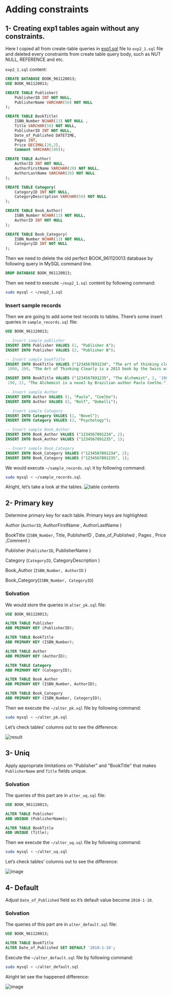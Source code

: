 # Adding constraints

## 1- Creating exp1 tables again without any constraints.

Here I copied all from create-table queries in [exp1.sql](../exp1/exp1.sql) file to
`exp2_1.sql` file and deleted every constraints from create table
query body, such as NUT NULL, REFERENCE and etc.

`exp2_1.sql` content:
```sql
CREATE DATABASE BOOK_961120013;
USE BOOK_961120013;

CREATE TABLE Publisher(
	PublisherID INT NOT NULL, 
	PublisherName VARCHAR(50) NOT NULL
);

CREATE TABLE BookTitle(
	ISBN_Number NCHAR(13) NOT NULL ,
	Title VARCHAR(50) NOT NULL,
	PublisherID INT NOT NULL,
	Date_of_Published DATETIME,
	Pages INT,
	Price DECIMAL(20,2), 
	Comment VARCHAR(100));

CREATE TABLE Author(
	AuthorID INT NOT NULL,
	AuthorFirstName VARCHAR(20) NOT NULL, 
	AuthorLastName VARCHAR(30) NOT NULL
);

CREATE TABLE Category(
	CategoryID INT NOT NULL,
	CategoryDescription VARCHAR(50) NOT NULL
);

CREATE TABLE Book_Author(
	ISBN_Number NCHAR(13) NOT NULL,
	AuthorID INT NOT NULL
);	

CREATE TABLE Book_Category(
	ISBN_Number NCHAR(13) NOT NULL,
	CategoryID INT NOT NULL
);

```

Then we need to delete the old perfect BOOK_961120013 database 
by following query in MySQL command line.

```sql
DROP DATABASE BOOK_961120013;
```

Then we need to execute `~/exp2_1.sql` content by following command:

```bash
sudo mysql < ~/exp2_1.sql
```

### Insert sample records

Then we are going to add some test records to tables. There’s some
insert queries in `sample_records.sql` file:

```sql
USE BOOK_961120013;

-- Insert sample publisher
INSERT INTO Publisher VALUES (1, "Publisher A");
INSERT INTO Publisher VALUES (2, "Publisher B");

-- Insert sample bookTitle
INSERT INTO BookTitle VALUES ("1234567891234", "The art of thinking clearly", 1, '2013-11-05 14:29:36',
 1000, 100, "The Art of Thinking Clearly is a 2013 book by the Swiss writer.");

INSERT INTO BookTitle VALUES ("1234567891235", "The Alchemist", 2, '1988-11-05 14:29:36',
 190, 21, "The Alchemist is a novel by Brazilian author Paulo Coelho.");

-- Insert sample Author
INSERT INTO Author VALUES (1, "Paulo", "Coelho");
INSERT INTO Author VALUES (2, "Rolf", "Dobelli");

-- Insert sample Category
INSERT INTO Category VALUES (1, "Novel");
INSERT INTO Category VALUES (2, "Psychology");

-- Insert sample Book_Author
INSERT INTO Book_Author VALUES ("1234567891234", 2);
INSERT INTO Book_Author VALUES ("1234567891235", 1);

-- Insert sample Book_Category
INSERT INTO Book_Category VALUES ("1234567891234", 2);
INSERT INTO Book_Category VALUES ("1234567891235", 1);

```

We would execute `~/sample_records.sql` it by following command:

```bash
sudo mysql < ~/sample_records.sql
```

Alright, let’s take a look at the tables.
![table contents](table_contents.png)

## 2- Primary key

Determine primary key for each table.
Primary keys are highlighted:

Author (`AuthorID`, AuthorFirstName , AuthorLastName )

BookTitle (`ISBN_Number`, Title, PublisherID , Date_of_Published , Pages , Price ,Comment )

Publisher (`PublisherID`, PublisherName )

Category (`CategoryID`, CategoryDescription )

Book_Author (`ISBN_Number, AuthorID` )

Book_Category(`ISBN_Number, CategoryID`)

### Solvation
We would store the queries in `alter_pk.sql` file:

```sql
USE BOOK_961120013;

ALTER TABLE Publisher
ADD PRIMARY KEY (PublisherID);

ALTER TABLE BookTitle
ADD PRIMARY KEY (ISBN_Number); 

ALTER TABLE Author
ADD PRIMARY KEY (AuthorID); 

ALTER TABLE Category
ADD PRIMARY KEY (CategoryID); 

ALTER TABLE Book_Author
ADD PRIMARY KEY (ISBN_Number, AuthorID);

ALTER TABLE Book_Category
ADD PRIMARY KEY (ISBN_Number, CategoryID);    
```

Then we execute the `~/alter_pk.sql` file by following command:

```bash
sudo mysql < ~/alter_pk.sql 
```

Let’s check tables’ columns out to see the difference:

![result](res_alter_pk.png)


## 3- Uniq

Apply appropriate limitations on “Publisher” and
"BookTitle" that makes `PublisherName` and `Title` fields
unique.

### Solvation

The queries of this part are in `alter_uq.sql` file:

```sql
USE BOOK_961120013;

ALTER TABLE Publisher
ADD UNIQUE (PublisherName); 

ALTER TABLE BookTitle
ADD UNIQUE (Title); 
```

Then we execute the `~/alter_uq.sql` file by following command:

```bash 
sudo mysql < ~/alter_uq.sql
```

Let’s check tables’ columns out to see the difference:

![image](res_alter_uq.png)

## 4- Default 

Adjust `Date_of_Published` field so it’s default value become
`2010-1-10`.

### Solvation

The queries of this part are in `alter_default.sql` file:

```sql
USE BOOK_961120013;

ALTER TABLE BookTitle
ALTER Date_of_Published SET DEFAULT '2010-1-10';
```

Execute the `~/alter_default.sql` file by following command:

```bash 
sudo mysql < ~/alter_default.sql
```

Alright let see the happened difference:

![image](res_alter_default.png)

